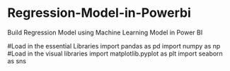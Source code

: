 # Regression-Model-in-Powerbi
Build Regression Model using Machine Learning Model in Power BI

#Load in the essential Libraries
import pandas as pd
import numpy as np
#Load in the visual libraries
import matplotlib.pyplot as plt
import seaborn as sns

